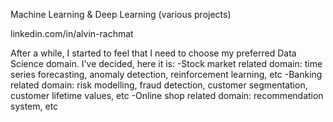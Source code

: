 Machine Learning & Deep Learning (various projects)

linkedin.com/in/alvin-rachmat

After a while, I started to feel that I need to choose my preferred Data Science domain. I've decided, here it is:
-Stock market related domain: time series forecasting, anomaly detection, reinforcement learning, etc
-Banking related domain: risk modelling, fraud detection, customer segmentation, customer lifetime values, etc
-Online shop related domain: recommendation system, etc
